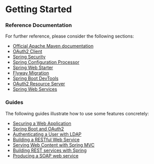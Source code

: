 # Getting Started

### Reference Documentation
For further reference, please consider the following sections:

* [Official Apache Maven documentation](https://maven.apache.org/guides/index.html)
* [OAuth2 Client](https://docs.spring.io/spring-boot/docs/{bootVersion}/reference/htmlsingle/#boot-features-security-oauth2-client)
* [Spring Security](https://docs.spring.io/spring-boot/docs/{bootVersion}/reference/htmlsingle/#boot-features-security)
* [Spring Configuration Processor](https://docs.spring.io/spring-boot/docs/{bootVersion}/reference/htmlsingle/#configuration-metadata-annotation-processor)
* [Spring Web Starter](https://docs.spring.io/spring-boot/docs/{bootVersion}/reference/htmlsingle/#boot-features-developing-web-applications)
* [Flyway Migration](https://docs.spring.io/spring-boot/docs/{bootVersion}/reference/htmlsingle/#howto-execute-flyway-database-migrations-on-startup)
* [Spring Boot DevTools](https://docs.spring.io/spring-boot/docs/{bootVersion}/reference/htmlsingle/#using-boot-devtools)
* [OAuth2 Resource Server](https://docs.spring.io/spring-boot/docs/{bootVersion}/reference/htmlsingle/#boot-features-security-oauth2-server)
* [Spring Web Services](https://docs.spring.io/spring-boot/docs/{bootVersion}/reference/htmlsingle/#boot-features-webservices)

### Guides
The following guides illustrate how to use some features concretely:

* [Securing a Web Application](https://spring.io/guides/gs/securing-web/)
* [Spring Boot and OAuth2](https://spring.io/guides/tutorials/spring-boot-oauth2/)
* [Authenticating a User with LDAP](https://spring.io/guides/gs/authenticating-ldap/)
* [Building a RESTful Web Service](https://spring.io/guides/gs/rest-service/)
* [Serving Web Content with Spring MVC](https://spring.io/guides/gs/serving-web-content/)
* [Building REST services with Spring](https://spring.io/guides/tutorials/bookmarks/)
* [Producing a SOAP web service](https://spring.io/guides/gs/producing-web-service/)

